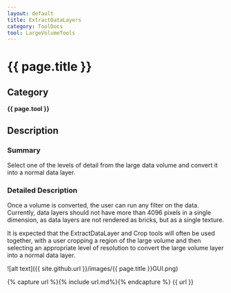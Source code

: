 ```yaml
---
layout: default
title: ExtractDataLayers
category: ToolDocs 
tool: LargeVolumeTools
---
```


# {{ page.title }} 

## Category

**{{ page.tool }}**

## Description

### Summary

Select one of the levels of detail from the large data volume and convert it into a normal data layer. 

### Detailed Description

Once a volume is converted, the user can run any filter on the data. Currently, data layers should not have more than 4096 pixels in a single dimension, as data layers are not rendered as bricks, but as a single texture.

It is expected that the ExtractDataLayer and Crop tools will often be used together, with a user cropping a region of the large volume and then selecting an appropriate level of resolution to convert the large volume layer into a normal data layer.

![alt text]({{ site.github.url }}/images/{{ page.title }}GUI.png)

{% capture url %}{% include url.md%}{% endcapture %}
{{ url }}
